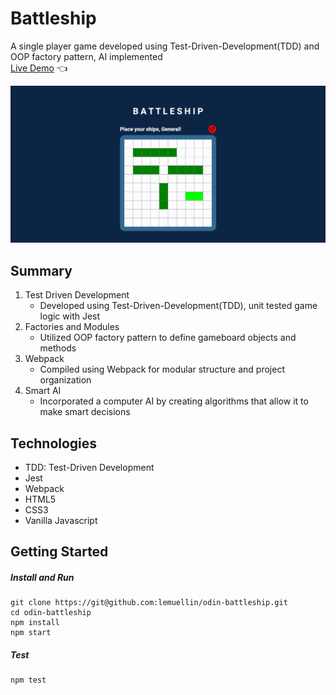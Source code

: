 # Battleship
A single player game developed using Test-Driven-Development(TDD) and OOP factory pattern, AI implemented  
[Live Demo](https://lemuellin.github.io/odin-battleship/) :point_left:

<img src="./src/asset/battleshipCompressed.gif">

## Summary
1. Test Driven Development
    - Developed using Test-Driven-Development(TDD), unit tested game logic with Jest
2. Factories and Modules
    - Utilized OOP factory pattern to define gameboard objects and methods
3. Webpack
    - Compiled using Webpack for modular structure and project organization
4. Smart AI
    - Incorporated a computer AI by creating algorithms that allow it to make smart decisions

## Technologies
-   TDD: Test-Driven Development
-   Jest
-   Webpack
-   HTML5
-   CSS3
-   Vanilla Javascript

## Getting Started
##### Install and Run
```
git clone https://git@github.com:lemuellin/odin-battleship.git
cd odin-battleship
npm install
npm start
```
##### Test
```
npm test
```